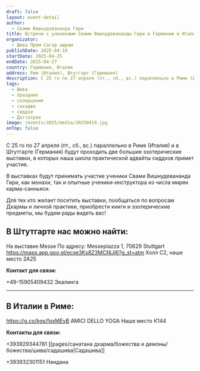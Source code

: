 ```yaml
---
draft: false
layout: event-detail
author:
  - Свами Вишнудэвананда Гири
title: Встречи с учениками Свами Вишнудевананды Гири в Германии и Италии на фестивалях
organizator:
  - Шива Прем Сагар ашрам
publishDate: 2025-04-19
startDate: 2025-04-25
endDate: 2025-04-27
country: Германия, Италия
address: Рим (Италия), Штутгарт (Германия)
description: С 25 го по 27 апреля (пт., сб., вс.) параллельно в Риме (Италия) и в Штутгарте (Германия) будут проходить две большие эзотерические выставки, в которых наша школа практической адвайты сиддхов примет участие.
tags:
  - Шива
  - праздник
  - созерцание
  - сахаджа
  - сиддхи
  - Даттатрея
image: /events/2025/media/20250419.jpg
onTop: false
---
```

С 25 го по 27 апреля (пт., сб., вс.) параллельно в Риме (Италия) и в Штутгарте (Германия) будут проходить две большие эзотерические выставки, в которых наша школа практической адвайты сиддхов примет участие. 

В выставках будут принимать участие ученики Свами Вишнудевананда Гири, как монахи, так и опытные ученики-инструктора из числа мирян карма-санньяси. 

Для тех кто желает посетить выставки, пообщаться по вопросам Дхармы и личной практики, приобрести книги и эзотерические предметы, мы будем рады видеть вас! 

## В Штутгарте нас можно найти:
На выставке Messe
По адресу: Messepiazza 1, 70629 Stuttgart
https://maps.app.goo.gl/ecxe3Ks8Z3MCf4Jj6?g_st=atm
Холл C2, наше место 2A25

**Контакт для связи:**

+49-15905409432 Экалинга


---------------------

## В Италии в Риме:
https://g.co/kgs/fpxMEyB
AMICI DELLO YOGA
Наше место К144

**Контакты для связи:**

+393929344781 [[pages/санатана дхарма/божества и демоны/божества/шива/садашива|Садашива]]

+393932301151 Нандана
